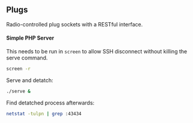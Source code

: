 ## Plugs

Radio-controlled plug sockets with a RESTful interface.

#### Simple PHP Server
This needs to be run in `screen` to allow SSH disconnect without killing the serve command.
```bash
screen -r
```

Serve and detatch:
```bash
./serve &
```

Find detatched process afterwards:
```bash
netstat -tulpn | grep :43434
```
